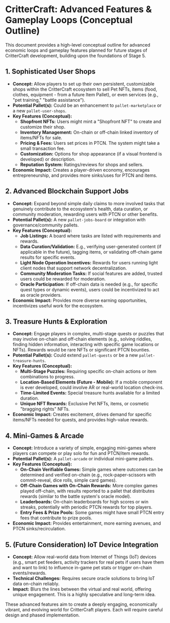 # CritterCraft: Advanced Features & Gameplay Loops (Conceptual Outline)

This document provides a high-level conceptual outline for advanced economic loops and gameplay features planned for future stages of CritterCraft development, building upon the foundations of Stage 5.

## 1. Sophisticated User Shops

*   **Concept:** Allow players to set up their own persistent, customizable shops within the CritterCraft ecosystem to sell Pet NFTs, items (food, clothes, equipment - from a future Item Pallet), or even services (e.g., "pet training," "battle assistance").
*   **Potential Pallet(s):** Could be an enhancement to `pallet-marketplace` or a new `pallet-user-shops`.
*   **Key Features (Conceptual):**
    *   **Shopfront NFTs:** Users might mint a "Shopfront NFT" to create and customize their shop.
    *   **Inventory Management:** On-chain or off-chain linked inventory of items/NFTs for sale.
    *   **Pricing & Fees:** Users set prices in PTCN. The system might take a small transaction fee.
    *   **Customization:** Options for shop appearance (if a visual frontend is developed) or description.
    *   **Reputation System:** Ratings/reviews for shops and sellers.
*   **Economic Impact:** Creates a player-driven economy, encourages entrepreneurship, and provides more sinks/uses for PTCN and items.

## 2. Advanced Blockchain Support Jobs

*   **Concept:** Expand beyond simple daily claims to more involved tasks that genuinely contribute to the ecosystem's health, data curation, or community moderation, rewarding users with PTCN or other benefits.
*   **Potential Pallet(s):** A new `pallet-jobs-board` or integration with governance/community pallets.
*   **Key Features (Conceptual):**
    *   **Job Listings:** A board where tasks are listed with requirements and rewards.
    *   **Data Curation/Validation:** E.g., verifying user-generated content (if applicable in the future), tagging items, or validating off-chain game results for specific events.
    *   **Light Node Operation Incentives:** Rewards for users running light client nodes that support network decentralization.
    *   **Community Moderation Tasks:** If social features are added, trusted users could be rewarded for moderation.
    *   **Oracle Participation:** If off-chain data is needed (e.g., for specific quest types or dynamic events), users could be incentivized to act as oracle providers.
*   **Economic Impact:** Provides more diverse earning opportunities, incentivizes useful work for the ecosystem.

## 3. Treasure Hunts & Exploration

*   **Concept:** Engage players in complex, multi-stage quests or puzzles that may involve on-chain and off-chain elements (e.g., solving riddles, finding hidden information, interacting with specific game locations or NFTs). Rewards would be rare NFTs or significant PTCN bounties.
*   **Potential Pallet(s):** Could extend `pallet-quests` or be a new `pallet-treasure-hunts`.
*   **Key Features (Conceptual):**
    *   **Multi-Stage Puzzles:** Requiring specific on-chain actions or item combinations to progress.
    *   **Location-Based Elements (Future - Mobile):** If a mobile component is ever developed, could involve AR or real-world location check-ins.
    *   **Time-Limited Events:** Special treasure hunts available for a limited duration.
    *   **Unique NFT Rewards:** Exclusive Pet NFTs, items, or cosmetic "bragging rights" NFTs.
*   **Economic Impact:** Creates excitement, drives demand for specific items/NFTs needed for quests, and provides high-value rewards.

## 4. Mini-Games & Arcade

*   **Concept:** Introduce a variety of simple, engaging mini-games where players can compete or play solo for fun and PTCN/item rewards.
*   **Potential Pallet(s):** A `pallet-arcade` or individual mini-game pallets.
*   **Key Features (Conceptual):**
    *   **On-Chain Verifiable Games:** Simple games where outcomes can be determined and verified on-chain (e.g., rock-paper-scissors with commit-reveal, dice rolls, simple card games).
    *   **Off-Chain Games with On-Chain Rewards:** More complex games played off-chain, with results reported to a pallet that distributes rewards (similar to the battle system's oracle model).
    *   **Leaderboards:** On-chain leaderboards for high scores or win streaks, potentially with periodic PTCN rewards for top players.
    *   **Entry Fees & Prize Pools:** Some games might have small PTCN entry fees that contribute to prize pools.
*   **Economic Impact:** Provides entertainment, more earning avenues, and PTCN sinks/recirculation.

## 5. (Future Consideration) IoT Device Integration

*   **Concept:** Allow real-world data from Internet of Things (IoT) devices (e.g., smart pet feeders, activity trackers for real pets if users have them and want to link) to influence in-game pet stats or trigger on-chain events/rewards.
*   **Technical Challenges:** Requires secure oracle solutions to bring IoT data on-chain reliably.
*   **Impact:** Blurs the lines between the virtual and real world, offering unique engagement. This is a highly speculative and long-term idea.

These advanced features aim to create a deeply engaging, economically vibrant, and evolving world for CritterCraft players. Each will require careful design and phased implementation.
